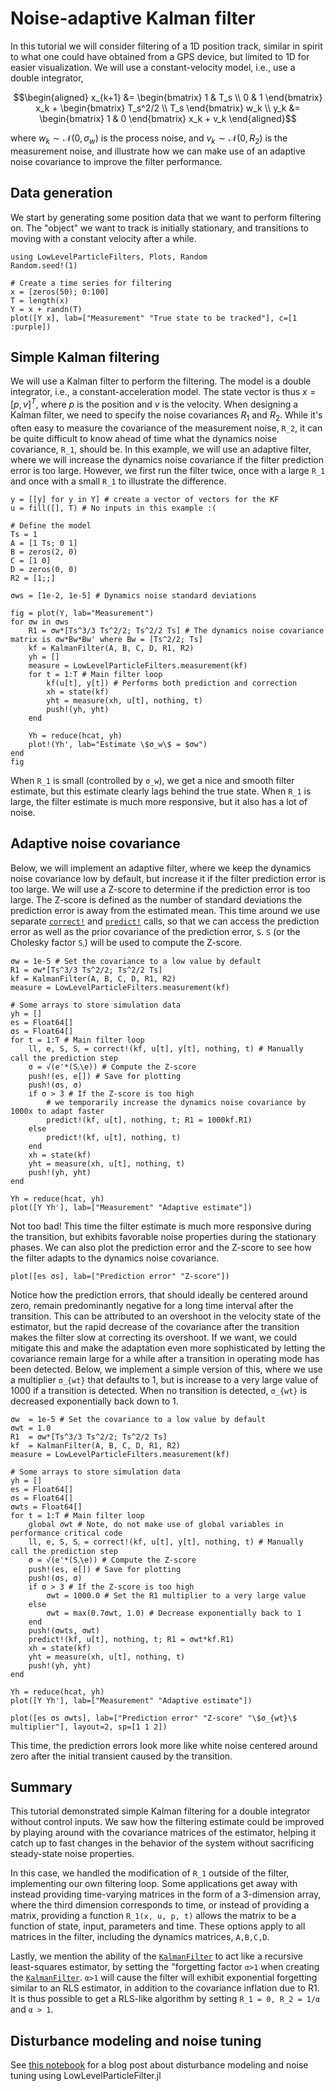 # Noise-adaptive Kalman filter
In this tutorial we will consider filtering of a 1D position track, similar in spirit to what one could have obtained from a GPS device, but limited to 1D for easier visualization. We will use a constant-velocity model, i.e., use a double integrator,
```math
\begin{aligned}
x_{k+1} &= \begin{bmatrix} 1 & T_s \\ 0 & 1 \end{bmatrix} x_k + \begin{bmatrix} T_s^2/2 \\ T_s \end{bmatrix} w_k \\
y_k &= \begin{bmatrix} 1 & 0 \end{bmatrix} x_k + v_k
\end{aligned}
```
where $w_k \sim \mathcal{N}(0, σ_w)$ is the process noise, and $v_k \sim \mathcal{N}(0, R_2)$ is the measurement noise, and illustrate how we can make use of an adaptive noise covariance to improve the filter performance.

## Data generation
We start by generating some position data that we want to perform filtering on. The "object" we want to track is initially stationary, and transitions to moving with a constant velocity after a while. 

```@example ADAPTIVE_KALMAN
using LowLevelParticleFilters, Plots, Random
Random.seed!(1)

# Create a time series for filtering
x = [zeros(50); 0:100]
T = length(x)
Y = x + randn(T)
plot([Y x], lab=["Measurement" "True state to be tracked"], c=[1 :purple])
```

## Simple Kalman filtering

We will use a Kalman filter to perform the filtering. The model is a double integrator, i.e., a constant-acceleration model. The state vector is thus $x = [p, v]^T$, where $p$ is the position and $v$ is the velocity. When designing a Kalman filter, we need to specify the noise covariances $R_1$ and $R_2$. While it's often easy to measure the covariance of the measurement noise, ``R_2``, it can be quite difficult to know ahead of time what the dynamics noise covariance, ``R_1``, should be. In this example, we will use an adaptive filter, where we will increase the dynamics noise covariance if the filter prediction error is too large. However, we first run the filter twice, once with a large ``R_1`` and once with a small ``R_1`` to illustrate the difference.

```@example ADAPTIVE_KALMAN
y = [[y] for y in Y] # create a vector of vectors for the KF
u = fill([], T) # No inputs in this example :(

# Define the model
Ts = 1
A = [1 Ts; 0 1]
B = zeros(2, 0)
C = [1 0]
D = zeros(0, 0)
R2 = [1;;]

σws = [1e-2, 1e-5] # Dynamics noise standard deviations

fig = plot(Y, lab="Measurement")
for σw in σws
    R1 = σw*[Ts^3/3 Ts^2/2; Ts^2/2 Ts] # The dynamics noise covariance matrix is σw*Bw*Bw' where Bw = [Ts^2/2; Ts]
    kf = KalmanFilter(A, B, C, D, R1, R2)
    yh = []
    measure = LowLevelParticleFilters.measurement(kf)
    for t = 1:T # Main filter loop
        kf(u[t], y[t]) # Performs both prediction and correction
        xh = state(kf)
        yht = measure(xh, u[t], nothing, t)
        push!(yh, yht)
    end

    Yh = reduce(hcat, yh)
    plot!(Yh', lab="Estimate \$σ_w\$ = $σw")
end
fig
```
When ``R_1`` is small (controlled by ``σ_w``), we get a nice and smooth filter estimate, but this estimate clearly lags behind the true state. When ``R_1`` is large, the filter estimate is much more responsive, but it also has a lot of noise.

## Adaptive noise covariance

Below, we will implement an adaptive filter, where we keep the dynamics noise covariance low by default, but increase it if the filter prediction error is too large. We will use a Z-score to determine if the prediction error is too large. The Z-score is defined as the number of standard deviations the prediction error is away from the estimated mean. This time around we use separate [`correct!`](@ref) and [`predict!`](@ref) calls, so that we can access the prediction error as well as the prior covariance of the prediction error, ``S``. ``S`` (or the Cholesky factor ``Sᵪ``) will be used to compute the Z-score.
```@example ADAPTIVE_KALMAN
σw = 1e-5 # Set the covariance to a low value by default
R1 = σw*[Ts^3/3 Ts^2/2; Ts^2/2 Ts]
kf = KalmanFilter(A, B, C, D, R1, R2)
measure = LowLevelParticleFilters.measurement(kf)

# Some arrays to store simulation data
yh = []
es = Float64[]
σs = Float64[]
for t = 1:T # Main filter loop
    ll, e, S, Sᵪ = correct!(kf, u[t], y[t], nothing, t) # Manually call the prediction step
    σ = √(e'*(Sᵪ\e)) # Compute the Z-score
    push!(es, e[]) # Save for plotting
    push!(σs, σ)
    if σ > 3 # If the Z-score is too high
        # we temporarily increase the dynamics noise covariance by 1000x to adapt faster
        predict!(kf, u[t], nothing, t; R1 = 1000kf.R1) 
    else
        predict!(kf, u[t], nothing, t)
    end
    xh = state(kf)
    yht = measure(xh, u[t], nothing, t)
    push!(yh, yht)
end

Yh = reduce(hcat, yh)
plot([Y Yh'], lab=["Measurement" "Adaptive estimate"])
```
Not too bad! This time the filter estimate is much more responsive during the transition, but exhibits favorable noise properties during the stationary phases. We can also plot the prediction error and the Z-score to see how the filter adapts to the dynamics noise covariance.

```@example ADAPTIVE_KALMAN
plot([es σs], lab=["Prediction error" "Z-score"])
```

Notice how the prediction errors, that should ideally be centered around zero, remain predominantly negative for a long time interval after the transition. This can be attributed to an overshoot in the velocity state of the estimator, but the rapid decrease of the covariance after the transition makes the filter slow at correcting its overshoot. If we want, we could mitigate this and make the adaptation even more sophisticated by letting the covariance remain large for a while after a transition in operating mode has been detected. Below, we implement a simple version of this, where we use a multiplier ``σ_{wt}`` that defaults to 1, but is increase to a very large value of 1000 if a transition is detected. When no transition is detected, ``σ_{wt}`` is decreased exponentially back down to 1.

```@example ADAPTIVE_KALMAN
σw  = 1e-5 # Set the covariance to a low value by default
σwt = 1.0
R1  = σw*[Ts^3/3 Ts^2/2; Ts^2/2 Ts]
kf  = KalmanFilter(A, B, C, D, R1, R2)
measure = LowLevelParticleFilters.measurement(kf)

# Some arrays to store simulation data
yh = []
es = Float64[]
σs = Float64[]
σwts = Float64[]
for t = 1:T # Main filter loop
    global σwt # Note, do not make use of global variables in performance critical code
    ll, e, S, Sᵪ = correct!(kf, u[t], y[t], nothing, t) # Manually call the prediction step
    σ = √(e'*(Sᵪ\e)) # Compute the Z-score
    push!(es, e[]) # Save for plotting
    push!(σs, σ)
    if σ > 3 # If the Z-score is too high
        σwt = 1000.0 # Set the R1 multiplier to a very large value
    else
        σwt = max(0.7σwt, 1.0) # Decrease exponentially back to 1
    end
    push!(σwts, σwt)
    predict!(kf, u[t], nothing, t; R1 = σwt*kf.R1) 
    xh = state(kf)
    yht = measure(xh, u[t], nothing, t)
    push!(yh, yht)
end

Yh = reduce(hcat, yh)
plot([Y Yh'], lab=["Measurement" "Adaptive estimate"])
```

```@example ADAPTIVE_KALMAN
plot([es σs σwts], lab=["Prediction error" "Z-score" "\$σ_{wt}\$ multiplier"], layout=2, sp=[1 1 2])
```
This time, the prediction errors look more like white noise centered around zero after the initial transient caused by the transition.

## Summary
This tutorial demonstrated simple Kalman filtering for a double integrator without control inputs. We saw how the filtering estimate could be improved by playing around with the covariance matrices of the estimator, helping it catch up to fast changes in the behavior of the system without sacrificing steady-state noise properties.

In this case, we handled the modification of ``R_1`` outside of the filter, implementing our own filtering loop. Some applications get away with instead providing time-varying matrices in the form of a 3-dimension array, where the third dimension corresponds to time, or instead of providing a matrix, providing a function ``R_1(x, u, p, t)`` allows the matrix to be a function of state, input, parameters and time. These options apply to all matrices in the filter, including the dynamics matrices, ``A,B,C,D``.

Lastly, we mention the ability of the [`KalmanFilter`](@ref) to act like a recursive least-squares estimator, by setting the "forgetting factor ``α>1`` when creating the [`KalmanFilter`](@ref). ``α>1`` will cause the filter will exhibit exponential forgetting similar to an RLS estimator, in addition to the covariance inflation due to R1. It is thus possible to get a RLS-like algorithm by setting ``R_1 = 0, R_2 = 1/α`` and ``α > 1``.

## Disturbance modeling and noise tuning
See [this notebook](https://juliahub.com/pluto/editor.html?id=ad9ecbf9-bf83-45e7-bbe8-d2e5194f2240) for a blog post about disturbance modeling and noise tuning using LowLevelParticleFilter.jl